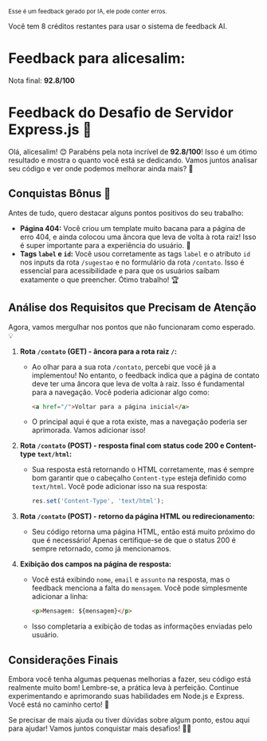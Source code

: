 <sup>Esse é um feedback gerado por IA, ele pode conter erros.</sup>

Você tem 8 créditos restantes para usar o sistema de feedback AI.

# Feedback para alicesalim:

Nota final: **92.8/100**

# Feedback do Desafio de Servidor Express.js 🚀

Olá, alicesalim! 😊 Parabéns pela nota incrível de **92.8/100**! Isso é um ótimo resultado e mostra o quanto você está se dedicando. Vamos juntos analisar seu código e ver onde podemos melhorar ainda mais? 💪

## Conquistas Bônus 🎉
Antes de tudo, quero destacar alguns pontos positivos do seu trabalho:

- **Página 404:** Você criou um template muito bacana para a página de erro 404, e ainda colocou uma âncora que leva de volta à rota raiz! Isso é super importante para a experiência do usuário. 👏
- **Tags `label` e `id`:** Você usou corretamente as tags `label` e o atributo `id` nos inputs da rota `/sugestao` e no formulário da rota `/contato`. Isso é essencial para acessibilidade e para que os usuários saibam exatamente o que preencher. Ótimo trabalho! 🏆

## Análise dos Requisitos que Precisam de Atenção
Agora, vamos mergulhar nos pontos que não funcionaram como esperado. 💡

1. **Rota `/contato` (GET) - âncora para a rota raiz `/`:** 
   - Ao olhar para a sua rota `/contato`, percebi que você já a implementou! No entanto, o feedback indica que a página de contato deve ter uma âncora que leva de volta à raiz. Isso é fundamental para a navegação. Você poderia adicionar algo como: 
     ```html
     <a href="/">Voltar para a página inicial</a>
     ```
   - O principal aqui é que a rota existe, mas a navegação poderia ser aprimorada. Vamos adicionar isso!

2. **Rota `/contato` (POST) - resposta final com status code 200 e Content-type `text/html`:**
   - Sua resposta está retornando o HTML corretamente, mas é sempre bom garantir que o cabeçalho `Content-type` esteja definido como `text/html`. Você pode adicionar isso na sua resposta:
     ```javascript
     res.set('Content-Type', 'text/html');
     ```

3. **Rota `/contato` (POST) - retorno da página HTML ou redirecionamento:**
   - Seu código retorna uma página HTML, então está muito próximo do que é necessário! Apenas certifique-se de que o status 200 é sempre retornado, como já mencionamos. 

4. **Exibição dos campos na página de resposta:**
   - Você está exibindo `nome`, `email` e `assunto` na resposta, mas o feedback menciona a falta do `mensagem`. Você pode simplesmente adicionar a linha:
     ```html
     <p>Mensagem: ${mensagem}</p>
     ```
   - Isso completaria a exibição de todas as informações enviadas pelo usuário.

## Considerações Finais
Embora você tenha algumas pequenas melhorias a fazer, seu código está realmente muito bom! Lembre-se, a prática leva à perfeição. Continue experimentando e aprimorando suas habilidades em Node.js e Express. Você está no caminho certo! 🚀

Se precisar de mais ajuda ou tiver dúvidas sobre algum ponto, estou aqui para ajudar! Vamos juntos conquistar mais desafios! 💪😊